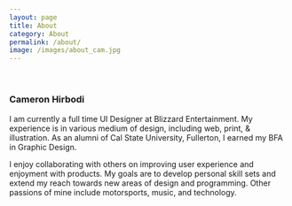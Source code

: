 ```yaml
---
layout: page
title: About
category: About
permalink: /about/
image: /images/about_cam.jpg
---
```


<header class="fade_in" style="background-image: url('{{page.image}}')">
</header>
<main>
    <h3>Cameron Hirbodi</h3>
    <p>
    I am currently a full time UI Designer at Blizzard Entertainment. My experience is in various medium of design, including web, print, & illustration. As an alumni of Cal State University, Fullerton, I earned my BFA in Graphic Design.
    </p>
    <p>
    I enjoy collaborating with others on improving user experience and enjoyment with products. My goals are to develop personal skill sets and extend my reach towards new areas of design and programming. Other passions of mine include motorsports, music, and technology.
    </p>
</main>